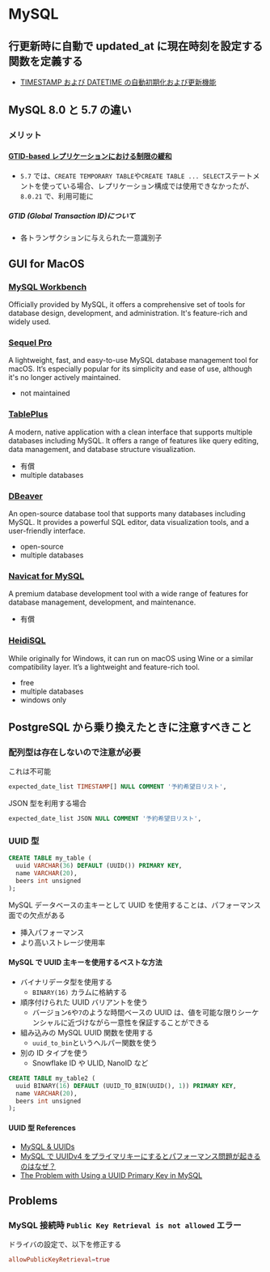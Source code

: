 # MySQL

## 行更新時に自動で updated_at に現在時刻を設定する関数を定義する

- [TIMESTAMP および DATETIME の自動初期化および更新機能](https://dev.mysql.com/doc/refman/8.0/ja/timestamp-initialization.html)

## MySQL 8.0 と 5.7 の違い

### メリット

#### [GTID-based レプリケーションにおける制限の緩和](https://dev.mysql.com/doc/refman/8.0/en/replication-gtids-restrictions.html)

- `5.7` では、`CREATE TEMPORARY TABLE`や`CREATE TABLE ... SELECT`ステートメントを使っている場合、レプリケーション構成では使用できなかったが、`8.0.21` で、利用可能に

##### GTID (Global Transaction ID)について

- 各トランザクションに与えられた一意識別子

## GUI for MacOS

### [MySQL Workbench](https://www.mysql.com/products/workbench/)

Officially provided by MySQL, it offers a comprehensive set of tools for database design, development, and administration. It's feature-rich and widely used.

### [Sequel Pro](https://sequelpro.com/)

A lightweight, fast, and easy-to-use MySQL database management tool for macOS. It’s especially popular for its simplicity and ease of use, although it's no longer actively maintained.

- not maintained

### [TablePlus](https://tableplus.com/)

A modern, native application with a clean interface that supports multiple databases including MySQL. It offers a range of features like query editing, data management, and database structure visualization.

- 有償
- multiple databases

### [DBeaver](https://dbeaver.io/)

An open-source database tool that supports many databases including MySQL. It provides a powerful SQL editor, data visualization tools, and a user-friendly interface.

- open-source
- multiple databases

### [Navicat for MySQL](https://www.navicat.com/en/products/navicat-for-mysql)

A premium database development tool with a wide range of features for database management, development, and maintenance.

- 有償

### [HeidiSQL](https://www.heidisql.com/)

While originally for Windows, it can run on macOS using Wine or a similar compatibility layer. It’s a lightweight and feature-rich tool.

- free
- multiple databases
- windows only

## PostgreSQL から乗り換えたときに注意すべきこと

### 配列型は存在しないので注意が必要

これは不可能

```sql
expected_date_list TIMESTAMP[] NULL COMMENT '予約希望日リスト',
```

JSON 型を利用する場合

```sql
expected_date_list JSON NULL COMMENT '予約希望日リスト',
```

### UUID 型

```sql
CREATE TABLE my_table (
  uuid VARCHAR(36) DEFAULT (UUID()) PRIMARY KEY,
  name VARCHAR(20),
  beers int unsigned
);
```

MySQL データベースの主キーとして UUID を使用することは、パフォーマンス面での欠点がある

- 挿入パフォーマンス
- より高いストレージ使用率

#### MySQL で UUID 主キーを使用するベストな方法

- バイナリデータ型を使用する
  - `BINARY(16)` カラムに格納する
- 順序付けられた UUID バリアントを使う
  - バージョン`6`や`7`のような時間ベースの UUID は、値を可能な限りシーケンシャルに近づけながら一意性を保証することができる
- 組み込みの MySQL UUID 関数を使用する
  - `uuid_to_bin`というヘルパー関数を使う
- 別の ID タイプを使う
  - Snowflake ID や ULID, NanoID など

```sql
CREATE TABLE my_table2 (
  uuid BINARY(16) DEFAULT (UUID_TO_BIN(UUID(), 1)) PRIMARY KEY,
  name VARCHAR(20),
  beers int unsigned
);
```

#### UUID 型 References

- [MySQL & UUIDs](https://blogs.oracle.com/mysql/post/mysql-uuids)
- [MySQL で UUIDv4 をプライマリキーにするとパフォーマンス問題が起きるのはなぜ？](https://zenn.dev/reiwatravel/articles/9ce1050bf8509b)
- [The Problem with Using a UUID Primary Key in MySQL](https://planetscale.com/blog/the-problem-with-using-a-uuid-primary-key-in-mysql)

## Problems

### MySQL 接続時 `Public Key Retrieval is not allowed` エラー

ドライバの設定で、以下を修正する

```conf
allowPublicKeyRetrieval=true
```
